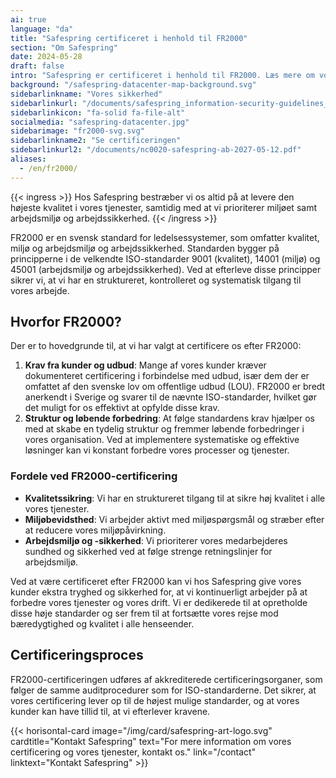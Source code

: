 ```yaml
---
ai: true
language: "da"
title: "Safespring certificeret i henhold til FR2000"
section: "Om Safespring"
date: 2024-05-28
draft: false
intro: "Safespring er certificeret i henhold til FR2000. Læs mere om vores certificering og hvordan den gavner vores kunder og vores virksomhed."
background: "/safespring-datacenter-map-background.svg"
sidebarlinkname: "Vores sikkerhed"
sidebarlinkurl: "/documents/safespring_information-security-guidelines_2024.pdf"
sidebarlinkicon: "fa-solid fa-file-alt"
socialmedia: "safespring-datacenter.jpg"
sidebarimage: "fr2000-svg.svg"
sidebarlinkname2: "Se certificeringen"
sidebarlinkurl2: "/documents/nc0020-safespring-ab-2027-05-12.pdf"
aliases:
  - /en/fr2000/
---
```

{{< ingress >}}
Hos Safespring bestræber vi os altid på at levere den højeste kvalitet i vores tjenester, samtidig med at vi prioriterer miljøet samt arbejdsmiljø og arbejdssikkerhed.
{{< /ingress >}}

FR2000 er en svensk standard for ledelsessystemer, som omfatter kvalitet, miljø og arbejdsmiljø og arbejdssikkerhed. Standarden bygger på principperne i de velkendte ISO-standarder 9001 (kvalitet), 14001 (miljø) og 45001 (arbejdsmiljø og arbejdssikkerhed). Ved at efterleve disse principper sikrer vi, at vi har en struktureret, kontrolleret og systematisk tilgang til vores arbejde.

## Hvorfor FR2000?

Der er to hovedgrunde til, at vi har valgt at certificere os efter FR2000:

1. **Krav fra kunder og udbud**: Mange af vores kunder kræver dokumenteret certificering i forbindelse med udbud, især dem der er omfattet af den svenske lov om offentlige udbud (LOU). FR2000 er bredt anerkendt i Sverige og svarer til de nævnte ISO-standarder, hvilket gør det muligt for os effektivt at opfylde disse krav.
2. **Struktur og løbende forbedring**: At følge standardens krav hjælper os med at skabe en tydelig struktur og fremmer løbende forbedringer i vores organisation. Ved at implementere systematiske og effektive løsninger kan vi konstant forbedre vores processer og tjenester.

### Fordele ved FR2000-certificering

- **Kvalitetssikring**: Vi har en struktureret tilgang til at sikre høj kvalitet i alle vores tjenester.
- **Miljøbevidsthed**: Vi arbejder aktivt med miljøspørgsmål og stræber efter at reducere vores miljøpåvirkning.
- **Arbejdsmiljø og -sikkerhed**: Vi prioriterer vores medarbejderes sundhed og sikkerhed ved at følge strenge retningslinjer for arbejdsmiljø.

Ved at være certificeret efter FR2000 kan vi hos Safespring give vores kunder ekstra tryghed og sikkerhed for, at vi kontinuerligt arbejder på at forbedre vores tjenester og vores drift. Vi er dedikerede til at opretholde disse høje standarder og ser frem til at fortsætte vores rejse mod bæredygtighed og kvalitet i alle henseender.

## Certificeringsproces

FR2000-certificeringen udføres af akkrediterede certificeringsorganer, som følger de samme auditprocedurer som for ISO-standarderne. Det sikrer, at vores certificering lever op til de højest mulige standarder, og at vores kunder kan have tillid til, at vi efterlever kravene.

{{< horisontal-card image="/img/card/safespring-art-logo.svg" cardtitle="Kontakt Safespring" text="For mere information om vores certificering og vores tjenester, kontakt os." link="/contact" linktext="Kontakt Safespring" >}}